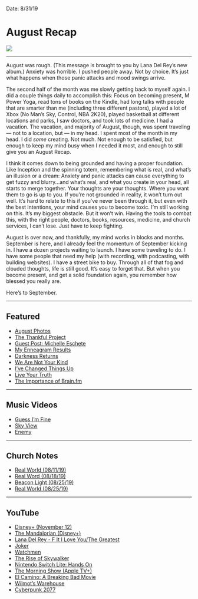 Date: 8/31/19

# August Recap

![][image-1]

---- 

August was rough. (This message is brought to you by Lana Del Rey’s new album.) Anxiety was horrible. I pushed people away. Not by choice. It’s just what happens when those panic attacks and mood swings arrive.

The second half of the month was me slowly getting back to myself again. I did a couple things daily to accomplish this: Focus on becoming present, M Power Yoga, read tons of books on the Kindle, had long talks with people that are smarter than me (including three different pastors), played a lot of Xbox (No Man’s Sky, Control, NBA 2K20), played basketball at different locations and parks, I saw doctors, and took lots of medicine. I had a vacation. The vacation, and majority of August, though, was spent traveling — not to a location, but — in my head. I spent most of the month in my head. I did *some* creating. Not much. Not enough to be satisfied, but enough to keep my mind busy when I needed it most, and enough to still give you an August Recap.

I think it comes down to being grounded and having a proper foundation. Like Inception and the spinning totem, remembering what is real, and what’s an illusion or a dream: Anxiety and panic attacks can cause everything to get fuzzy and blurry...and what’s real, and what you create in your head, all starts to merge together. Your thoughts are your thoughts. Where you want them to go is up to you. If you’re not grounded in reality, it won’t turn out well. It’s hard to relate to this if you’ve never been through it, but even with the best intentions, your mind causes you to become toxic. I’m still working on this. It’s my biggest obstacle. But it won’t win. Having the tools to combat this, with the right people, doctors, books, resources, medicine, and church services, I can’t lose. Just have to keep fighting.

August is over now, and thankfully, my mind works in blocks and months. September is here, and I already feel the momentum of September kicking in. I have a dozen projects waiting to launch. I have some traveling to do. I have some people that need my help (with recording, with podcasting, with building websites). I have a street bike to buy. Through all of that fog and clouded thoughts, life is still good. It’s easy to forget that. But when you become present, and get a solid foundation again, you remember how blessed you really are. 

Here’s to September.

---- 

## Featured

- [August Photos][1]
- [The Thankful Project][2]
- [Guest Post: Michelle Eschete][3]
- [My Enneagram Results][4]
- [Darkness Returns][5]
- [We Are Not Your Kind][6]
- [I’ve Changed Things Up][7]
- [Live Your Truth][8]
- [The Importance of Brain.fm][9]

---- 

## Music Videos

- [Guess I’m Fine][10]
- [Sky View][11]
- [Enemy][12]

---- 

## Church Notes

- [Real World (08/11/19)][13]
- [Real Word (08/18/19)][14]
- [Beacon Light (08/25/19)][15]
- [Real World (08/25/19)][16]

---- 

## YouTube

- [Disney+ (November 12)][17]
- [The Mandalorian (Disney+)][18]
- [Lana Del Rey - F It I Love You/The Greatest][19]
- [Joker][20]
- [Watchmen][21]
- [The Rise of Skywalker][22]
- [Nintendo Switch Lite: Hands On][23]
- [The Morning Show (Apple TV+)][24]
- [El Camino: A Breaking Bad Movie][25]
- [Wilmot’s Warehouse][26]
- [Cyberpunk 2077][27]

[1]:	https://nashp.com/august-photos
[2]:	https://nashp.com/thanks
[3]:	https://nashp.com/michelle
[4]:	https://nashp.com/wepss
[5]:	https://nashp.com/darkness-returns
[6]:	https://nashp.com/we-are-not-your-kind
[7]:	https://nashp.com/15-ways-that-ive-changed-things-up-lately
[8]:	https://nashp.com/live-your-truth
[9]:	https://nashp.com/brain
[10]:	https://nashp.com/guess-im-fine-music-video
[11]:	https://nashp.com/sky-view-music-video
[12]:	https://nashp.com/enemy-music-video
[13]:	https://nashp.com/cc-real-world-8-11
[14]:	https://nashp.com/cross-church-notes-real-world-08/18/19
[15]:	https://nashp.com/beacon-light-notes-08/25/19
[16]:	https://nashp.com/cross-church-notes-real-world-08/25/19
[17]:	https://nashp.com/disney-start-streaming-november-12
[18]:	https://nashp.com/the-mandalorian-official-trailer
[19]:	https://nashp.com/lana-del-rey-f-it-i-love-you-and-the-greatest-official-video
[20]:	https://nashp.com/joker-final-trailer
[21]:	https://nashp.com/watchmen-official-hbo-comic-con-trailer
[22]:	https://nashp.com/star-wars-the-rise-of-skywalker-d23-special-look
[23]:	https://nashp.com/nintendo-switch-lite-hands-on-todays-game-boy
[24]:	https://nashp.com/the-morning-show-%E2%80%94-official-trailer-apple-tv
[25]:	https://nashp.com/el-camino-a-breaking-bad-movie-release-date-october-11-2019
[26]:	https://nashp.com/wilmots-warehouse-launch-trailer
[27]:	https://nashp.com/cyberpunk-2077thinspmdashthinspdeep-dive-video

[image-1]:	https://i.imgur.com/vgo5eOu.png